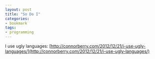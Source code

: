 ```yaml
---
layout: post
title: "So Do I"
categories:
- bookmark
tags:
- programming
---
```

I use ugly languages: [http://connorberry.com/2012/12/21/i-use-ugly-languages/](http://connorberry.com/2012/12/21/i-use-ugly-languages/)
